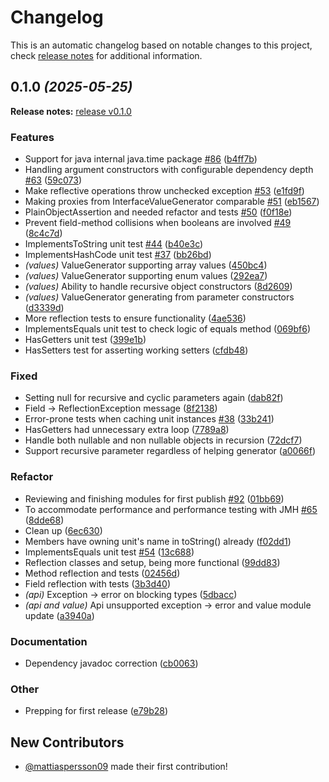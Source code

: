 # Changelog

This is an automatic changelog based on notable changes to this project, check [release notes](https://github.com/mattiaspersson09/junisert/releases) for additional information.

## 0.1.0 *(2025-05-25)*
**Release notes:** [release v0.1.0](https://github.com/mattiaspersson09/junisert/releases/tag/v0.1.0)


### Features

- Support for java internal java.time package [#86](https://github.com/mattiaspersson09/junisert/pull/86) ([b4ff7b](https://github.com/mattiaspersson09/junisert/commit/b4ff7bd2f5a3f634fa1ec8152b0170e897975c93)) 
- Handling argument constructors with configurable dependency depth [#63](https://github.com/mattiaspersson09/junisert/pull/63) ([59c073](https://github.com/mattiaspersson09/junisert/commit/59c0730a04dc9cb1430aa90e2fc1b185e6a41750)) 
- Make reflective operations throw unchecked exception [#53](https://github.com/mattiaspersson09/junisert/pull/53) ([e1fd9f](https://github.com/mattiaspersson09/junisert/commit/e1fd9f5963889587110151c210fdff1643647710)) 
- Making proxies from InterfaceValueGenerator comparable [#51](https://github.com/mattiaspersson09/junisert/pull/51) ([eb1567](https://github.com/mattiaspersson09/junisert/commit/eb1567b4d5c1fbcbc12bff0711186c79f2977ca1)) 
- PlainObjectAssertion and needed refactor and tests [#50](https://github.com/mattiaspersson09/junisert/pull/50) ([f0f18e](https://github.com/mattiaspersson09/junisert/commit/f0f18ef96adcdd5f34d234ca65818103800d7d68)) 
- Prevent field-method collisions when booleans are involved [#49](https://github.com/mattiaspersson09/junisert/pull/49) ([8c4c7d](https://github.com/mattiaspersson09/junisert/commit/8c4c7dc34779f3a8ffb871fdebc49e362f269895)) 
- ImplementsToString unit test [#44](https://github.com/mattiaspersson09/junisert/pull/44) ([b40e3c](https://github.com/mattiaspersson09/junisert/commit/b40e3c66f79993f21ff8bc594dab03f360990ad7)) 
- ImplementsHashCode unit test [#37](https://github.com/mattiaspersson09/junisert/pull/37) ([bb26bd](https://github.com/mattiaspersson09/junisert/commit/bb26bd65689cd75481513f4b7ce8acf2a48e7437)) 
- *(values)* ValueGenerator supporting array values ([450bc4](https://github.com/mattiaspersson09/junisert/commit/450bc458da6bd10897d1cf4177d86438288ed875)) 
- *(values)* ValueGenerator supporting enum values ([292ea7](https://github.com/mattiaspersson09/junisert/commit/292ea745f92de371e0b6772ba0541213633fd2a1)) 
- *(values)* Ability to handle recursive object constructors ([8d2609](https://github.com/mattiaspersson09/junisert/commit/8d26092093afad77b2a42b49e4cc937b489b6757)) 
- *(values)* ValueGenerator generating from parameter constructors ([d3339d](https://github.com/mattiaspersson09/junisert/commit/d3339da153f4cf984152f9ccf71cd433288faf11)) 
- More reflection tests to ensure functionality ([4ae536](https://github.com/mattiaspersson09/junisert/commit/4ae536dfd745ba725898fdb0985ae9afba08d917)) 
- ImplementsEquals unit test to check logic of equals method ([069bf6](https://github.com/mattiaspersson09/junisert/commit/069bf6c27759337f8566a9632bec459dbdd909d2)) 
- HasGetters unit test ([399e1b](https://github.com/mattiaspersson09/junisert/commit/399e1b2d939e05a065ef15c95274bcebcbd5c49a)) 
- HasSetters test for asserting working setters ([cfdb48](https://github.com/mattiaspersson09/junisert/commit/cfdb48184d0eaec42265143de4d3818a8df1d5e8)) 

### Fixed

- Setting null for recursive and cyclic parameters again ([dab82f](https://github.com/mattiaspersson09/junisert/commit/dab82fa0efc61b653fb231e67e7305c7c4f27ef4)) 
- Field -> ReflectionException message ([8f2138](https://github.com/mattiaspersson09/junisert/commit/8f2138b86fdf37324d3268f53359cbd626491423)) 
- Error-prone tests when caching unit instances [#38](https://github.com/mattiaspersson09/junisert/pull/38) ([33b241](https://github.com/mattiaspersson09/junisert/commit/33b241b392255116ffb4219329ee262dc49cdfc3)) 
- HasGetters had unnecessary extra loop ([7789a8](https://github.com/mattiaspersson09/junisert/commit/7789a8d853240ca263198bd02289780a7b97c581)) 
- Handle both nullable and non nullable objects in recursion ([72dcf7](https://github.com/mattiaspersson09/junisert/commit/72dcf75d29443fb5b2380d173f5f2093aab1061f)) 
- Support recursive parameter regardless of helping generator ([a0066f](https://github.com/mattiaspersson09/junisert/commit/a0066fbb2c6d87f2e26b9f2e8ee233d8f48cf6bf)) 

### Refactor

- Reviewing and finishing modules for first publish [#92](https://github.com/mattiaspersson09/junisert/pull/92) ([01bb69](https://github.com/mattiaspersson09/junisert/commit/01bb695b07e9cce14dc06a40a9f206fa19e8cc96)) 
- To accommodate performance and performance testing with JMH [#65](https://github.com/mattiaspersson09/junisert/pull/65) ([8dde68](https://github.com/mattiaspersson09/junisert/commit/8dde684c03d283b047951414ee0a1e9de6d66ee1)) 
- Clean up ([6ec630](https://github.com/mattiaspersson09/junisert/commit/6ec63033723b1909aa970f81a70340e556b5e0f8)) 
- Members have owning unit's name in toString() already ([f02dd1](https://github.com/mattiaspersson09/junisert/commit/f02dd100a29bbf7fca209b3cb8f1c695597875e2)) 
- ImplementsEquals unit test [#54](https://github.com/mattiaspersson09/junisert/pull/54) ([13c688](https://github.com/mattiaspersson09/junisert/commit/13c688c39cbb354f3349847e26e59e50bc312ae0)) 
- Reflection classes and setup, being more functional ([99dd83](https://github.com/mattiaspersson09/junisert/commit/99dd83f743f822f6c4cad789909d4fa8ce7f3494)) 
- Method reflection and tests ([02456d](https://github.com/mattiaspersson09/junisert/commit/02456d60b20eefaaef49422a42374fc2d797b900)) 
- Field reflection with tests ([3b3d40](https://github.com/mattiaspersson09/junisert/commit/3b3d4055b9c95e33c3ff7b651acc42eb75c4e871)) 
- *(api)* Exception -> error on blocking types ([5dbacc](https://github.com/mattiaspersson09/junisert/commit/5dbacc6676b2e5462c3804cb32e49c74212d2f82)) 
- *(api and value)* Api unsupported exception -> error and value module update ([a3940a](https://github.com/mattiaspersson09/junisert/commit/a3940ace540dcc5a721904e2cf14ebf33429317c)) 

### Documentation

- Dependency javadoc correction ([cb0063](https://github.com/mattiaspersson09/junisert/commit/cb0063c14fccf5e615cab2a810c99399a48c76e2)) 

### Other

- Prepping for first release ([e79b28](https://github.com/mattiaspersson09/junisert/commit/e79b28f9bf4dc2e7258a304dc3d0166bf88cf9ea)) 

## New Contributors
* [@mattiaspersson09](https://github.com/mattiaspersson09) made their first contribution!
<!-- generated by git-cliff -->
